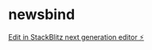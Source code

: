 # newsbind

[Edit in StackBlitz next generation editor ⚡️](https://stackblitz.com/~/github.com/gvtroutman/newsbind)
